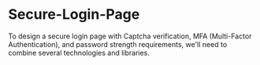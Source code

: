 # Secure-Login-Page
To design a secure login page with Captcha verification, MFA (Multi-Factor Authentication), and password strength requirements, we'll need to combine several technologies and libraries. 
